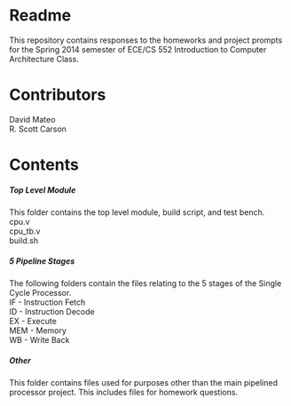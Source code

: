 <h1>Readme</h1>
  
  This repository contains responses to the homeworks and project prompts for the Spring 2014 semester of ECE/CS 552        Introduction to Computer Architecture Class.  
  
<h1>Contributors</h1>

  David Mateo<br>
  R. Scott Carson
  
<h1>Contents</h1>

<h5>Top Level Module</h5>
This folder contains the top level module, build script, and test bench.<br>
cpu.v<br>
cpu_tb.v<br>
build.sh<br>

<h5>5 Pipeline Stages</h5>
The following folders contain the files relating to the 5 stages of the Single Cycle Processor.<br>
IF - Instruction Fetch<br>
ID - Instruction Decode<br>
EX - Execute<br>
MEM - Memory<br>
WB - Write Back<br>

<h5>Other</h5>
This folder contains files used for purposes other than the main pipelined processor project.  This includes files for homework questions.



